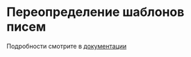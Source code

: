 # Переопределение шаблонов писем

Подробности смотрите в [документации](https://lemurro.github.io/docs)